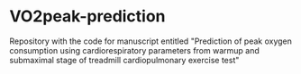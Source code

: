# VO2peak-prediction
Repository with the code for manuscript entitled "Prediction of peak oxygen consumption using cardiorespiratory parameters from warmup and submaximal stage of treadmill cardiopulmonary exercise test"
